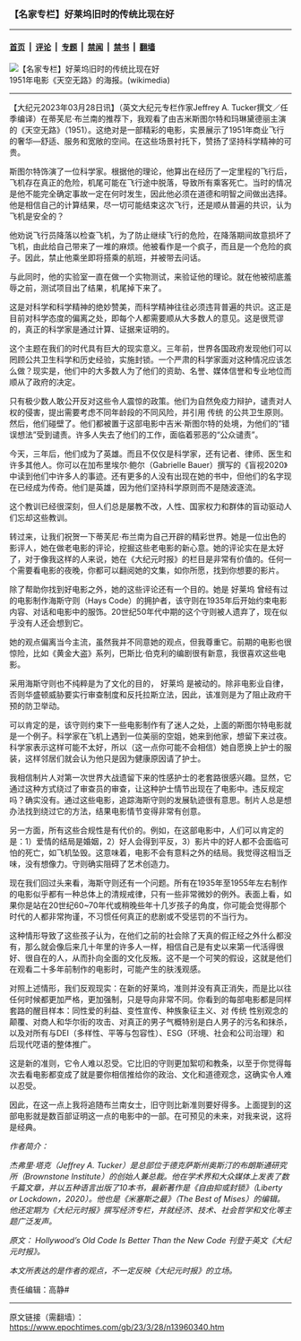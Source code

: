 ### 【名家专栏】好莱坞旧时的传统比现在好

---

#### [首页](../../../..?n13960340) &nbsp;|&nbsp; [评论](../../../../../epoch-comment?n13960340) &nbsp;|&nbsp; [专题](../../../../../epoch-special?n13960340) &nbsp;|&nbsp; [禁闻](../../../../../epoch-news?n13960340) &nbsp;|&nbsp; [禁书](../../../../../books?n13960340) &nbsp;|&nbsp; [翻墙](https://github.com/gfw-breaker/nogfw/blob/master/README.md?n13960340)


<div><img alt="【名家专栏】好莱坞旧时的传统比现在好" class="attachment-djy_600_400 size-djy_600_400 wp-post-image" src="https://i.epochtimes.com/assets/uploads/2023/03/id13960342-Marlene_Dietrich_and_James_Stewart_in_No_Highway_in_the_Sky_1.jpg"/>
<div class="caption">
 1951年电影《天空无路》的海报。(wikimedia)
</div></div><hr/><div class="post_content" id="artbody" itemprop="articleBody">
 <!-- article content begin -->
 <p>
  【大纪元2023年03月28日讯】（英文大纪元专栏作家Jeffrey A. Tucker撰文／任季编译）在蒂芙尼‧布兰南的推荐下，我观看了由吉米斯图尔特和玛琳黛德丽主演的《天空无路》（1951）。这绝对是一部精彩的电影，实景展示了1951年商业飞行的奢华—舒适、服务和宽敞的空间。在这些场景衬托下，赞扬了坚持科学精神的可贵。
 </p>
 <p>
  斯图尔特饰演了一位科学家。根据他的理论，他算出在经历了一定里程的飞行后，飞机存在真正的危险，机尾可能在飞行途中脱落，导致所有乘客死亡。当时的情况是他不能完全确定事故一定在何时发生，因此他必须在道德和明智之间做出选择。他是相信自己的计算结果，尽一切可能结束这次飞行，还是顺从普遍的共识，认为飞机是安全的？
 </p>
 <p>
  他劝说飞行员降落以检查飞机，为了防止继续飞行的危险，在降落期间故意损坏了飞机，由此给自己带来了一堆的麻烦。他被看作是一个疯子，而且是一个危险的疯子。因此，禁止他乘坐即将搭乘的航班，并被带去问话。
 </p>
 <p>
  与此同时，他的实验室一直在做一个实物测试，来验证他的理论。就在他被彻底羞辱之前，测试项目出了结果，机尾掉下来了。
 </p>
 <p>
  这是对科学和科学精神的绝妙赞美，而科学精神往往必须违背普遍的共识。这正是目前对科学态度的偏离之处，即每个人都需要顺从大多数人的意见。这是很荒谬的，真正的科学家是通过计算、证据来证明的。
 </p>
 <p>
  这个主题在我们的时代具有巨大的现实意义。三年前，世界各国政府发现他们可以罔顾公共卫生科学和历史经验，实施封锁。一个严肃的科学家面对这种情况应该怎么做？现实是，他们中的大多数人为了他们的资助、名誉、媒体信誉和专业地位而顺从了政府的决定。
 </p>
 <p>
  只有极少数人敢公开反对这些令人震惊的政策。他们为自然免疫力辩护，谴责对人权的侵害，提出需要考虑不同年龄段的不同风险，并引用
  <ok href="https://www.epochtimes.com/gb/tag/%E4%BC%A0%E7%BB%9F.html">
   传统
  </ok>
  的公共卫生原则。然后，他们碰壁了。他们都被置于这部电影中吉米‧斯图尔特的处境，为他们的“错误想法”受到谴责。许多人失去了他们的工作，面临着邪恶的“公众谴责”。
 </p>
 <p>
  今天，三年后，他们成为了英雄。而且不仅仅是科学家，还有记者、律师、医生和许多其他人。你可以在加布里埃尔‧鲍尔（Gabrielle Bauer）撰写的《盲视2020》中读到他们中许多人的事迹。还有更多的人没有出现在她的书中，但他们的名字现在已经成为传奇。他们是英雄，因为他们坚持科学原则而不是随波逐流。
 </p>
 <p>
  这个教训已经很深刻，但人们总是屡教不改，人性、国家权力和群体的盲动驱动人们忘却这些教训。
 </p>
 <p>
  转过来，让我们祝贺一下蒂芙尼‧布兰南为自己开辟的精彩世界。她是一位出色的影评人，她在做老电影的评论，挖掘这些老电影的新心意。她的评论实在是太好了，对于像我这样的人来说，她在《大纪元时报》的栏目是非常有价值的。任何一个需要看电影的夜晚，你都可以翻阅她的文集，如你所愿，找到你想要的影片。
 </p>
 <p>
  除了帮助你找到好电影之外，她的这些评论还有一个目的。她是
  <ok href="https://www.epochtimes.com/gb/tag/%E5%A5%BD%E8%8E%B1%E5%9D%9E.html">
   好莱坞
  </ok>
  曾经有过的电影制作海斯守则（Hays Code）的拥护者，该守则在1935年后开始约束电影内容、对话和电影中的服饰。20世纪50年代中期的这个守则被人遗弃了，现在似乎没有人还会想到它。
 </p>
 <p>
  她的观点偏离当今主流，虽然我并不同意她的观点，但我尊重它。前期的电影也很惊险，比如《黄金大盗》系列，巴斯比‧伯克利的编剧很有新意，我很喜欢这些电影。
 </p>
 <p>
  采用海斯守则也不纯粹是为了文化的目的，
  <ok href="https://www.epochtimes.com/gb/tag/%E5%A5%BD%E8%8E%B1%E5%9D%9E.html">
   好莱坞
  </ok>
  是被动的。除非电影业自律，否则华盛顿威胁要实行审查制度和反托拉斯立法，因此，该准则是为了阻止政府干预的防卫举动。
 </p>
 <p>
  可以肯定的是，该守则约束下一些电影制作有了迷人之处，上面的斯图尔特电影就是一个例子。科学家在飞机上遇到一位美丽的空姐，她来到他家，想留下来过夜。科学家表示这样可能不太好，所以（这一点你可能不会相信）她自愿换上护士的服装，这样邻居们就会认为他只是因为健康原因请了护士。
 </p>
 <p>
  我相信制片人对第一次世界大战遗留下来的性感护士的老套路很感兴趣。显然，它通过这种方式绕过了审查员的审查，让这种护士情节出现在了电影中。违反规定吗？确实没有。通过这些电影，追踪海斯守则的发展轨迹很有意思。制片人总是想办法找到绕过它的方法，结果电影情节变得非常有创意。
 </p>
 <p>
  另一方面，所有这些合规性是有代价的。例如，在这部电影中，人们可以肯定的是：1）爱情的结局是婚姻，2）好人会得到平反，3）影片中的好人都不会面临可怕的死亡，如飞机坠毁。这意味着，电影不会有意料之外的结局。我觉得这相当乏味，没有想像力。守则确实阻碍了艺术创造力。
 </p>
 <p>
  现在我们回过头来看，海斯守则还有一个问题。所有在1935年至1955年左右制作的电影似乎都有一种总体上的清规戒律，只有一些非常微妙的例外。表面上看，如果你是站在20世纪60~70年代或稍晚些年十几岁孩子的角度，你可能会觉得那个时代的人都非常拘谨，不习惯任何真正的悲剧或不受惩罚的不当行为。
 </p>
 <p>
  这种情形导致了这些孩子认为，在他们之前的社会除了天真的假正经之外什么都没有，那么就会像后来几十年里的许多人一样，相信自己是有史以来第一代活得很好、很自在的人，从而扑向全面的文化反叛。这不是一个可笑的假设，这就是他们在观看二十多年前制作的电影时，可能产生的肤浅观感。
 </p>
 <p>
  对照上述情形，我们反观现实：在新的好莱坞，准则并没有真正消失，而是比以往任何时候都更加严格，更加强制，只是导向非常不同。你看到的每部电影都是同样套路的醒目样本：同性爱的利益、变性宣传、种族象征主义、对
  <ok href="https://www.epochtimes.com/gb/tag/%E4%BC%A0%E7%BB%9F.html">
   传统
  </ok>
  性别观念的颠覆、对商人和华尔街的攻击、对真正的男子气概特别是白人男子的污名和抹杀，以及对所有与DEI（多样性、平等与包容性）、ESG（环境、社会和公司治理）和后现代呓语的整体推广。
 </p>
 <p>
  这是新的准则，它令人难以忍受。它比旧的守则更加絮叨和教条，以至于你觉得每次去看电影都变成了就是要你相信推给你的政治、文化和道德观念，这确实令人难以忍受。
 </p>
 <p>
  因此，在这一点上我将追随布兰南女士，旧守则比新准则要好得多。上面提到的这部电影就是数百部证明这一点的电影中的一部。在可预见的未来，对我来说，这将是经典。
 </p>
 <p>
  <em>
   作者简介：
  </em>
 </p>
 <p>
  <em>
   杰弗里·塔克（Jeffrey A. Tucker）是总部位于德克萨斯州奥斯汀的布朗斯通研究所（Brownstone Institute）的创始人兼总裁。他在学术界和大众媒体上发表了数千篇文章，并以五种语言出版了10本书，最新著作是《自由抑或封锁》（Liberty or Lockdown，2020）。他也是《米塞斯之最》（The Best of Mises）的编辑。他还定期为《大纪元时报》撰写经济专栏，并就经济、技术、社会哲学和文化等主题广泛发声。
  </em>
 </p>
 <p>
  <em>
   原文：
   <ok href="https://www.theepochtimes.com/hollywoods-old-code-is-better-than-the-new-code_5129091.html">
    Hollywood’s Old Code Is Better Than the New Code
   </ok>
   刊登于英文《大纪元时报》。
  </em>
 </p>
 <p>
  <em>
   本文所表达的是作者的观点，不一定反映《大纪元时报》的立场。
  </em>
 </p>
 <p>
  责任编辑：高静#
 </p>
 <!-- article content end -->
 <div id="below_article_ad">
 </div>
</div>


---

原文链接（需翻墙）：https://www.epochtimes.com/gb/23/3/28/n13960340.htm